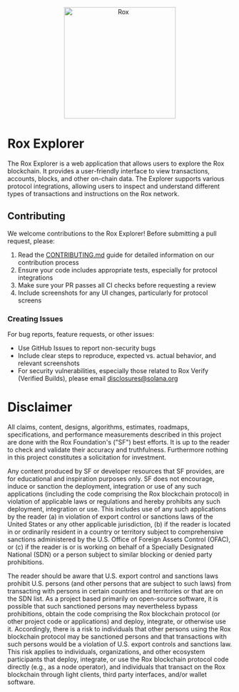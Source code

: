 <p align="center">
    <img alt="Rox" src="https://i.imgur.com/IKyzQ6T.png" width="250" />
</p>

# Rox Explorer

The Rox Explorer is a web application that allows users to explore the Rox blockchain. It provides a user-friendly interface to view transactions, accounts, blocks, and other on-chain data. The Explorer supports various protocol integrations, allowing users to inspect and understand different types of transactions and instructions on the Rox network.

## Contributing

We welcome contributions to the Rox Explorer! Before submitting a pull request, please:

1. Read the [CONTRIBUTING.md](CONTRIBUTING.md) guide for detailed information on our contribution process
2. Ensure your code includes appropriate tests, especially for protocol integrations
3. Make sure your PR passes all CI checks before requesting a review
4. Include screenshots for any UI changes, particularly for protocol screens

### Creating Issues

For bug reports, feature requests, or other issues:

-   Use GitHub Issues to report non-security bugs
-   Include clear steps to reproduce, expected vs. actual behavior, and relevant screenshots
-   For security vulnerabilities, especially those related to Rox Verify (Verified Builds), please email disclosures@solana.org

# Disclaimer

All claims, content, designs, algorithms, estimates, roadmaps,
specifications, and performance measurements described in this project
are done with the Rox Foundation's ("SF") best efforts. It is up to
the reader to check and validate their accuracy and truthfulness.
Furthermore nothing in this project constitutes a solicitation for
investment.

Any content produced by SF or developer resources that SF provides, are
for educational and inspiration purposes only. SF does not encourage,
induce or sanction the deployment, integration or use of any such
applications (including the code comprising the Rox blockchain
protocol) in violation of applicable laws or regulations and hereby
prohibits any such deployment, integration or use. This includes use of
any such applications by the reader (a) in violation of export control
or sanctions laws of the United States or any other applicable
jurisdiction, (b) if the reader is located in or ordinarily resident in
a country or territory subject to comprehensive sanctions administered
by the U.S. Office of Foreign Assets Control (OFAC), or (c) if the
reader is or is working on behalf of a Specially Designated National
(SDN) or a person subject to similar blocking or denied party
prohibitions.

The reader should be aware that U.S. export control and sanctions laws
prohibit U.S. persons (and other persons that are subject to such laws)
from transacting with persons in certain countries and territories or
that are on the SDN list. As a project based primarily on open-source
software, it is possible that such sanctioned persons may nevertheless
bypass prohibitions, obtain the code comprising the Rox blockchain
protocol (or other project code or applications) and deploy, integrate,
or otherwise use it. Accordingly, there is a risk to individuals that
other persons using the Rox blockchain protocol may be sanctioned
persons and that transactions with such persons would be a violation of
U.S. export controls and sanctions law. This risk applies to
individuals, organizations, and other ecosystem participants that
deploy, integrate, or use the Rox blockchain protocol code directly
(e.g., as a node operator), and individuals that transact on the Rox
blockchain through light clients, third party interfaces, and/or wallet
software.
